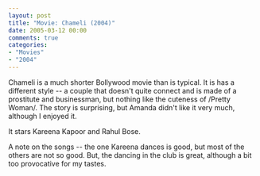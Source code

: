 ```yaml
---
layout: post
title: "Movie: Chameli (2004)"
date: 2005-03-12 00:00
comments: true
categories:
- "Movies"
- "2004"
---
```


Chameli is a much shorter Bollywood movie than is typical. It is
has a different style -- a couple that doesn't quite connect and is
made of a prostitute and businessman, but nothing like the cuteness
of /Pretty Woman/. The story is surprising, but Amanda didn't like
it very much, although I enjoyed it.

It stars Kareena Kapoor and Rahul Bose.

A note on the songs -- the one Kareena dances is good, but most of
the others are not so good. But, the dancing in the club is great,
although a bit too provocative for my tastes.
